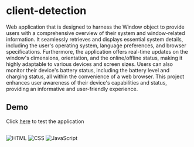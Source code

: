 # client-detection
Web application that is designed to harness the Window object to provide users with a comprehensive overview of their system and window-related information. It seamlessly retrieves and displays essential system details, including the user's operating system, language preferences, and browser specifications. Furthermore, the application offers real-time updates on the window's dimensions, orientation, and the online/offline status, making it highly adaptable to various devices and screen sizes. Users can also monitor their device's battery status, including the battery level and charging status, all within the convenience of a web browser. This project enhances user awareness of their device's capabilities and status, providing an informative and user-friendly experience.
## Demo
Click [here](https://sazie101.github.io/client-detection/) to test the application
##
<p>
<img src="https://img.shields.io/badge/code-HTML-informational?style=for-the-badge&logo=html5&logoColor=white&color=E34F26" alt="HTML">
<img src="https://img.shields.io/badge/code-CSS-informational?style=for-the-badge&logo=css3&logoColor=white&color=1572B6" alt="CSS">
<img src="https://img.shields.io/badge/code-javascript-informational?style=for-the-badge&logo=javascript&logoColor=white&color=2aa889" alt="JavaScript">
</p>
